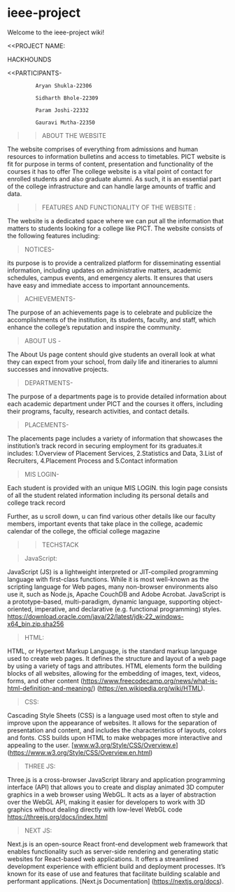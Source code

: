 # ieee-project
Welcome to the ieee-project wiki!

<<PROJECT NAME:

HACKHOUNDS

<<PARTICIPANTS-

             Aryan Shukla-22306

             Sidharth Bhole-22309
             
             Param Joshi-22332
             
             Gauravi Mutha-22350

>>ABOUT THE WEBSITE 

 The website comprises of everything from admissions and human resources to information bulletins and access to timetables. PICT website is fit for purpose in terms of content, presentation and functionality of the courses it has to offer
The college website is a vital point of contact for enrolled students and also graduate alumni. As such, it is an essential part of the college infrastructure and can handle large amounts of traffic and data. 

 >>FEATURES AND FUNCTIONALITY OF THE WEBSITE :

The website is a dedicated space where we can put all the information that matters to students looking for a college like PICT.
The website consists of the following features including:

 >NOTICES-

its purpose is to provide a centralized platform for disseminating essential information, including updates on administrative matters, academic schedules, campus events, and emergency alerts. It ensures that users have easy and immediate access to important announcements.

> ACHIEVEMENTS-

The purpose of an achievements page is to celebrate and publicize the accomplishments of the institution, its students, faculty, and staff, which enhance the college’s reputation and inspire the community.

> ABOUT US -
 
The About Us page content should give students an overall look at what they can expect from your school, from daily life and itineraries to alumni successes and innovative projects. 

>DEPARTMENTS-

The purpose of a departments page is to provide detailed information about each academic department under PICT and the courses it offers, including their programs, faculty, research activities, and contact details.

 >PLACEMENTS-

The placements page includes a variety of information that showcases the institution’s track record in securing employment for its graduates.it includes:
1.Overview of Placement Services, 
2.Statistics and Data,
3.List of Recruiters, 
4.Placement Process and
5.Contact information

> MIS LOGIN-

Each student is provided with an unique MIS LOGIN. this login page consists of all the student related information including its personal details and college track record 
  
Further, as u scroll down, u can find various other details like our faculty members, important events that take place in the college, academic calendar of the college, the official college magazine 


>>TECHSTACK


 >JavaScript:

JavaScript (JS) is a lightweight interpreted or JIT-compiled programming language with first-class functions. While it is most well-known as the scripting language for Web pages, many non-browser environments also use it, such as Node.js, Apache CouchDB and Adobe Acrobat. JavaScript is a prototype-based, multi-paradigm, dynamic language, supporting object-oriented, imperative, and declarative (e.g. functional programming) styles. https://download.oracle.com/java/22/latest/jdk-22_windows-x64_bin.zip.sha256

 >HTML:

HTML, or Hypertext Markup Language, is the standard markup language used to create web pages. It defines the structure and layout of a web page by using a variety of tags and attributes. HTML elements form the building blocks of all websites, allowing for the embedding of images, text, videos, forms, and other content
(https://www.freecodecamp.org/news/what-is-html-definition-and-meaning/)
(https://en.wikipedia.org/wiki/HTML).

 >CSS:

Cascading Style Sheets (CSS) is a language used most often to style and improve upon the appearance of websites. It allows for the separation of presentation and content, and includes the characteristics of layouts, colors and fonts. CSS builds upon HTML to make webpages more interactive and appealing to the user.
[www.w3.org/Style/CSS/Overview.e] (https://www.w3.org/Style/CSS/Overview.en.html)

> THREE JS:

Three.js is a cross-browser JavaScript library and application programming interface (API) that allows you to create and display animated 3D computer graphics in a web browser using WebGL. It acts as a layer of abstraction over the WebGL API, making it easier for developers to work with 3D graphics without dealing directly with low-level WebGL code 
https://threejs.org/docs/index.html

>NEXT JS:

Next.js is an open-source React front-end development web framework that enables functionality such as server-side rendering and generating static websites for React-based web applications. It offers a streamlined development experience with efficient build and deployment processes. It’s known for its ease of use and features that facilitate building scalable and performant applications. 
[Next.js Documentation] (https://nextjs.org/docs).




